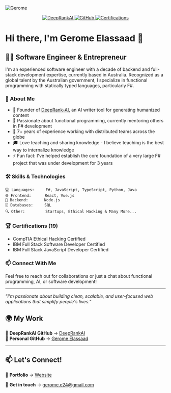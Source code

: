 
![Gerome](https://github.com/user-attachments/assets/e4b73503-e265-40ff-a0f5-dcee7f1f5a52)


<div align="center">
  <a href="https://deeprankai.com">
    <img src="https://img.shields.io/badge/Founder-DeepRankAI-blue?style=flat-square&logo=googlechrome" alt="DeepRankAI">
  </a>
  <a href="https://github.com/gerome-elassaad">
    <img src="https://img.shields.io/badge/GitHub-Gerome-black?style=flat-square&logo=github" alt="GitHub">
  </a>
    <a href="#">
    <img src="https://img.shields.io/badge/Certifications-19-green?style=flat-square&logo=hackthebox" alt="Certifications">
  </a>
</div>

# Hi there, I'm Gerome Elassaad 👋

## 👨‍💻 Software Engineer & Entrepreneur

I'm an experienced software engineer with a decade of backend and full-stack development expertise, currently based in Australia. Recognized as a global talent by the Australian government, I specialize in functional programming with statically typed languages, particularly F#.

### 🚀 About Me

- 🔭 Founder of [DeepRank-AI](https://github.com/Gerome-Elassaad/DeepRank-AI), an AI writer tool for generating humanized content
- 🌱 Passionate about functional programming, currently mentoring others in F# development
- 💼 7+ years of experience working with distributed teams across the globe
- 🎓 Love teaching and sharing knowledge - I believe teaching is the best way to internalize knowledge
- ⚡ Fun fact: I've helped establish the core foundation of a very large F# project that was under development for 3 years

### 🛠️ Skills & Technologies

```
💻 Languages:     F#, JavaScript, TypeScript, Python, Java
🌐 Frontend:      React, Vue.js
🔧 Backend:       Node.js
🗄️ Databases:     SQL
🔍 Other:         Startups, Ethical Hacking & Many More...
```

### 🏆 Certifications (19)

- CompTIA Ethical Hacking Certified
- IBM Full Stack Software Developer Certified
- IBM Full Stack JavaScript Developer Certified

### 📫 Connect With Me

Feel free to reach out for collaborations or just a chat about functional programming, AI, or software development!

---

*"I'm passionate about building clean, scalable, and user-focused web applications that simplify people's lives."*

## 🌍 My Work  
🔹 **DeepRankAI GitHub** → [DeepRankAI](https://github.com/DeepRank-AI)  
🔹 **Personal GitHub** → [Gerome Elassaad](https://github.com/gerome-elassaad)  

---

## 📫 Let's Connect!  
💼 **Portfolio** → [Website](https://geromes-portfolio-nextjs.vercel.app/)

💼 **Get in touch** → gerome.e24@gmail.com
